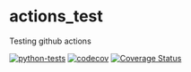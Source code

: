 # actions_test

Testing github actions

[![python-tests](https://github.com/bensaxby/actions_test/workflows/Python%20application/badge.svg)](https://github.com/bensaxby/actions_test/actions?query=workflow%3A%22Python+application%22)
[![codecov](https://codecov.io/gh/bensaxby/actions_test/branch/master/graph/badge.svg)](https://codecov.io/gh/bensaxby/actions_test)
[![Coverage Status](https://coveralls.io/repos/github/bensaxby/actions_test/badge.svg?branch=master)](https://coveralls.io/github/bensaxby/actions_test?branch=master)

